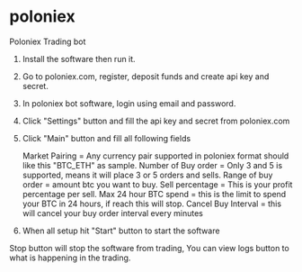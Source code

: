 # poloniex
Poloniex Trading bot

1. Install the software then run it.
2. Go to poloniex.com, register, deposit funds and create api key and secret.
3. In poloniex bot software, login using email and password.
4. Click "Settings" button and fill the api key and secret from poloniex.com
5. Click "Main" button and fill all following fields
   
   Market Pairing = Any currency pair supported in poloniex format should like this "BTC_ETH" as sample.
   Number of Buy order = Only 3 and 5 is supported, means it will place 3 or 5 orders and sells.
   Range of buy order = amount btc you want to buy.
   Sell percentage = This is your profit percentage per sell.
   Max 24 hour BTC spend = this is the limit to spend your BTC in 24 hours, if reach this will stop.
   Cancel Buy Interval = this will cancel your buy order interval every minutes
6. When all setup hit "Start" button to start the software

Stop button will stop the software from trading, You can view logs button to what is happening in the trading.
